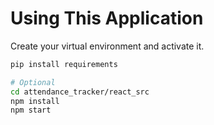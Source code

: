 <!-- README.md -->
# Using This Application

Create your virtual environment
and activate it.

```bash
pip install requirements
```

```bash
# Optional
cd attendance_tracker/react_src
npm install
npm start 
```

